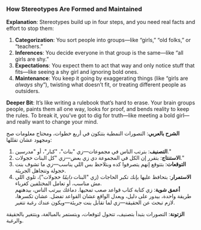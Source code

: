 ### How Stereotypes Are Formed and Maintained

**Explanation**: Stereotypes build up in four steps, and you need real facts and effort to stop them:

1. **Categorization**: You sort people into groups—like “girls,” “old folks,” or “teachers.”
2. **Inferences**: You decide everyone in that group is the same—like “all girls are shy.”
3. **Expectations**: You expect them to act that way and only notice stuff that fits—like seeing a shy girl and ignoring bold ones.
4. **Maintenance**: You keep it going by exaggerating things (like “girls are _always_ shy”), twisting what doesn’t fit, or treating different people as outsiders.

**Deeper Bit**: It’s like writing a rulebook that’s hard to erase. Your brain groups people, paints them all one way, looks for proof, and bends reality to keep the rules. To break it, you’ve got to dig for truth—like meeting a bold girl—and really want to change your mind.

**الشرح بالعربي**: التصورات النمطية بتتكون في أربع خطوات، ومحتاج معلومات صح ومجهود عشان تقللها:

1. **التصنيف**: بترتب الناس في مجموعات—زي "بنات"، "كبار"، أو "مدرسين."
2. **الاستنتاج**: بتقرر إن الكل في المجموعة دي زي بعض—زي "كل البنات خجولات."
3. **التوقعات**: بتتوقع إنهم يتصرفوا كده وبتلاحظ بس اللي يناسب—زي ما تشوف بنت خجولة وتتجاهل الجريئة.
4. **الاستمرار**: بتحافظ عليها بإنك تكبر الحاجات (زي "البنات _دايمًا_ خجولات")، تلوي اللي مش مناسب، أو تعامل المختلفين كغرباء.  
    **أعمق شوية**: زي كتابة كتاب قواعد صعب تمحيها. دماغك بيرتب الناس، بيدهنهم طريقة واحدة، بيدور على دليل، ويعدل الواقع عشان القواعد تفضل. عشان تكسرها، لازم تبحث عن الحقيقة—زي لما تقابل بنت جريئة—ويكون عندك رغبة تتغير.

**الزتونة**: التصورات بتبدأ بتصنيف، تتحول لتوقعات، وبتستمر بالمبالغة، وبتتغير بالحقيقة والرغبة.